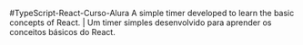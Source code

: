 #TypeScript-React-Curso-Alura
A simple timer developed to learn the basic concepts of React. | Um timer simples desenvolvido para aprender os conceitos básicos do React.
